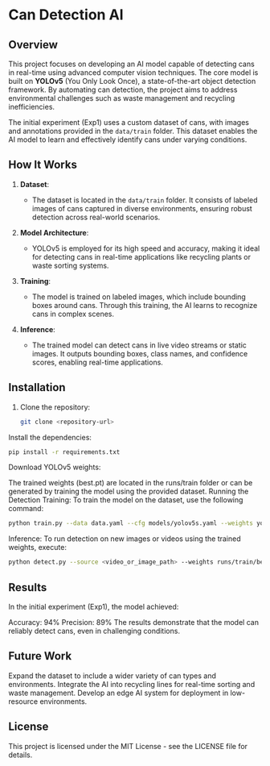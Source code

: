 # Can Detection AI

## Overview

This project focuses on developing an AI model capable of detecting cans in real-time using advanced computer vision techniques. The core model is built on **YOLOv5** (You Only Look Once), a state-of-the-art object detection framework. By automating can detection, the project aims to address environmental challenges such as waste management and recycling inefficiencies.

The initial experiment (Exp1) uses a custom dataset of cans, with images and annotations provided in the `data/train` folder. This dataset enables the AI model to learn and effectively identify cans under varying conditions.

## How It Works

1. **Dataset**: 
   - The dataset is located in the `data/train` folder. It consists of labeled images of cans captured in diverse environments, ensuring robust detection across real-world scenarios.

2. **Model Architecture**:
   - YOLOv5 is employed for its high speed and accuracy, making it ideal for detecting cans in real-time applications like recycling plants or waste sorting systems.

3. **Training**:
   - The model is trained on labeled images, which include bounding boxes around cans. Through this training, the AI learns to recognize cans in complex scenes.

4. **Inference**:
   - The trained model can detect cans in live video streams or static images. It outputs bounding boxes, class names, and confidence scores, enabling real-time applications.

## Installation

1. Clone the repository:
   ```bash
   git clone <repository-url>
   ```
Install the dependencies:

```bash
pip install -r requirements.txt
```
Download YOLOv5 weights:

The trained weights (best.pt) are located in the runs/train folder or can be generated by training the model using the provided dataset.
Running the Detection
Training: To train the model on the dataset, use the following command:

```bash
python train.py --data data.yaml --cfg models/yolov5s.yaml --weights yolov5s.pt --epochs 100
```
Inference: To run detection on new images or videos using the trained weights, execute:

```bash
python detect.py --source <video_or_image_path> --weights runs/train/best.pt
```
## Results
   In the initial experiment (Exp1), the model achieved:

   Accuracy: 94%
   Precision: 89%
The results demonstrate that the model can reliably detect cans, even in challenging conditions.

## Future Work
   Expand the dataset to include a wider variety of can types and environments.
   Integrate the AI into recycling lines for real-time sorting and waste management.
   Develop an edge AI system for deployment in low-resource environments.

## License
   This project is licensed under the MIT License - see the LICENSE file for details.
